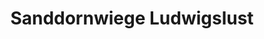 ---
title: "Sanddornwiege Ludwigslust"
url: /ludwigslust/sanddornwiege-ludwigslust/
shop: Garten-Center
---